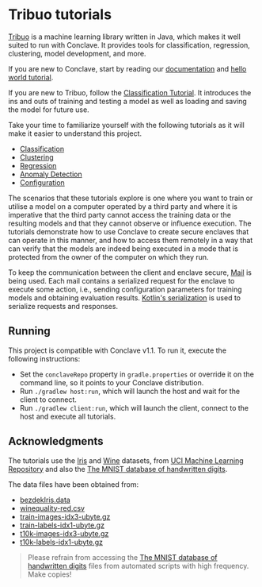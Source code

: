 # Tribuo tutorials

[Tribuo](https://tribuo.org) is a machine learning library written in Java, which makes it well suited to run with Conclave.
It provides tools for classification, regression, clustering, model development, and more.

If you are new to Conclave, start by reading our [documentation](https://docs.conclave.net) and
[hello world tutorial](https://docs.conclave.net/writing-hello-world.html).

If you are new to Tribuo, follow the [Classification Tutorial](https://tribuo.org/learn/4.0/tutorials/irises-tribuo-v4.html).
It introduces the ins and outs of training and testing a model as well as loading and saving the model for future use.

Take your time to familiarize yourself with the following tutorials as it will make it easier to understand
this project.
* [Classification](https://tribuo.org/learn/4.0/tutorials/irises-tribuo-v4.html)
* [Clustering](https://tribuo.org/learn/4.0/tutorials/clustering-tribuo-v4.html)
* [Regression](https://tribuo.org/learn/4.0/tutorials/regression-tribuo-v4.html)
* [Anomaly Detection](https://tribuo.org/learn/4.0/tutorials/anomaly-tribuo-v4.html)
* [Configuration](https://tribuo.org/learn/4.0/tutorials/configuration-tribuo-v4.html)

The scenarios that these tutorials explore is one where you want to train or utilise a model on a computer operated by
a third party and where it is imperative that the third party cannot access the training data or the resulting models
and that they cannot observe or influence execution. The tutorials demonstrate how to use Conclave to create
secure enclaves that can operate in this manner, and how to access them remotely in a way that can verify that
the models are indeed being executed in a mode that is protected from the owner of the computer on which they run.

To keep the communication between the client and enclave secure, [Mail](https://docs.conclave.net/mail.html)
is being used. Each mail contains a serialized request for the enclave to execute some action, i.e.,
sending configuration parameters for training models and obtaining evaluation results.
[Kotlin's serialization](https://github.com/Kotlin/kotlinx.serialization/tree/v1.0.1/docs) is used to serialize
requests and responses.

## Running
This project is compatible with Conclave v1.1. To run it, execute the following instructions:

* Set the `conclaveRepo` property in `gradle.properties` or override it on the command line,
so it points to your Conclave distribution.
* Run `./gradlew host:run`, which will launch the host and wait for the client to connect.
* Run `./gradlew client:run`, which will launch the client, connect to the host and execute all tutorials.

## Acknowledgments
The tutorials use the [Iris](https://archive.ics.uci.edu/ml/datasets/Iris) and
[Wine](https://archive.ics.uci.edu/ml/datasets/Wine) datasets, from
[UCI Machine Learning Repository](https://archive.ics.uci.edu/ml/index.php) and also the
[The MNIST database of handwritten digits](http://yann.lecun.com/exdb/mnist/).

The data files have been obtained from:
* [bezdekIris.data](https://archive.ics.uci.edu/ml/machine-learning-databases/iris/bezdekIris.data)
* [winequality-red.csv](https://archive.ics.uci.edu/ml/machine-learning-databases/wine-quality/winequality-red.csv)
* [train-images-idx3-ubyte.gz](http://yann.lecun.com/exdb/mnist/train-images-idx3-ubyte.gz)
* [train-labels-idx1-ubyte.gz](http://yann.lecun.com/exdb/mnist/train-labels-idx1-ubyte.gz)
* [t10k-images-idx3-ubyte.gz](http://yann.lecun.com/exdb/mnist/t10k-images-idx3-ubyte.gz)
* [t10k-labels-idx1-ubyte.gz](http://yann.lecun.com/exdb/mnist/t10k-labels-idx1-ubyte.gz)

> Please refrain from accessing the [The MNIST database of handwritten digits](http://yann.lecun.com/exdb/mnist/) files
from automated scripts with high frequency. Make copies!

